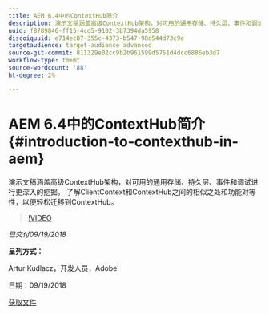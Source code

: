 ```yaml
---
title: AEM 6.4中的ContextHub简介
description: 演示文稿涵盖高级ContextHub架构，对可用的通用存储、持久层、事件和调试进行更深入的挖掘。 了解ClientContext和ContextHub之间的相似之处和功能对等性，以便轻松迁移到ContextHub。
uuid: f8789846-ff15-4cd5-9102-3b7394da5958
discoiquuid: e714ec87-355c-4373-b547-98d544d73c9e
targetaudience: target-audience advanced
source-git-commit: 811329e02cc9b2b961599d5751d4dcc6886eb3d7
workflow-type: tm+mt
source-wordcount: '88'
ht-degree: 2%

---
```



# AEM 6.4中的ContextHub简介{#introduction-to-contexthub-in-aem}

演示文稿涵盖高级ContextHub架构，对可用的通用存储、持久层、事件和调试进行更深入的挖掘。 了解ClientContext和ContextHub之间的相似之处和功能对等性，以便轻松迁移到ContextHub。

>[!VIDEO](https://video.tv.adobe.com/v/23839/?quality=9)

*已交付09/19/2018*

**呈列方式：**

Artur Kudlacz，开发人员，Adobe

日期：09/19/2018

[获取文件](assets/gems-session-introduction-to-contexthub-in-aem-64.pdf)

<!--
[Get back to the Overview](https://helpx.adobe.com/experience-manager/kt/eseminars/gems/aem-index.html)
-->
